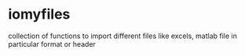 # iomyfiles
collection of functions to import different files like excels, matlab file in particular format or header


